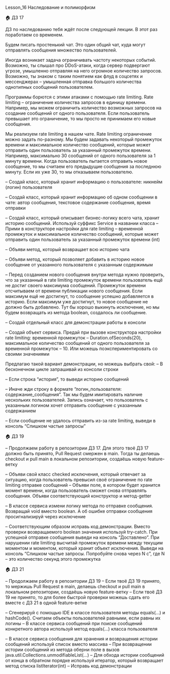 Lesson_16 Наследование и полиморфизм

🏠 ДЗ 17

ДЗ по наследованию тебя ждёт после следующей лекции.
В этот раз поработаем со временем.

Будем писать простенький чат. Это один общий чат, куда могут отправлять сообщения множество пользователей.

Иногда возникает задача ограничивать частоту некоторых событий. Возможно, ты слышал про DDoS-атаки, когда сервер подвергают угрозе, умышленно отправляя на него огромное количество запросов. Возможно, ты знаком с таким понятием как флуд в соцсетях и мессенджерах – умышленная отправка большого количества однотипных сообщений пользователем. 

Программы борются с этими атаками с помощью rate limiting. Rate limiting – ограничение количества запросов в единицу времени. Например, мы можем ограничить количество возможных запросов на создание сообщений от одного пользователя. Если пользователь превышает это ограничение, то мы просто не принимаем его новые сообщения. 

Мы реализуем rate limiting в нашем чате. Rate limiting ограничение можно задать по-разному. Мы будем задавать некоторый промежуток времени и максимальное количество сообщений, которые может отправить один пользователь за указанный промежуток времени. Например, максимально 30 сообщений от одного пользователя за 1 минуту времени. Когда пользователь пытается отправить новое сообщение, то мы считаем его предыдущие сообщения за последнюю минуту. Если их уже 30, то мы отказываем пользователю.

– Создай класс, который хранит информацию о пользователе: никнейм (логин) пользователя

– Создай класс, который хранит информацию об одном сообщении в чате: автор сообщения, текстовое содержание сообщения, время отправки 

– Создай класс, который описывает бизнес-логику всего чата, хранит историю сообщений. Используй суффикс Service в названии класса
– Прими в конструкторе настройки для rate limiting – временной промежуток и максимальное количество сообщений, которые может отправить один пользователь за указанный промежуток времени (int)

– Объяви метод, который возвращает всю историю чата

– Объяви метод, который позволяет добавить в историю новое сообщение от указанного пользователя с указанным содержимым

– Перед созданием нового сообщения внутри метода нужно проверить, что за указанный в rate limiting промежуток времени пользователь ещё не достиг своего максимума сообщений. Промежуток времени отсчитываем от времени публикации нового сообщения. Если максимум ещё не достигнут, то сообщение успешно добавляется в историю. Если максимум уже достигнут, то новое сообщение не должно быть добавлено. Тут бы хорошо выкинуть исключение, но мы будем возвращать из метода boolean, создалось ли сообщение.

– Создай отдельный класс для демонстрации работы в консоли

– Создай объект сервиса. Предай при вызове конструктора настройки rate limiting: временной промежуток – Duration.ofSeconds(20), максимальное количество сообщений от одного пользователя за временной промежуток – 10. Или можешь поэкспериментировать со своими значениями

Предлагаю такой вариант демонстрации, но можешь выбрать свой:
– В бесконечном цикле запрашивай из консоли строки

– Если строка “история”, то выведи историю сообщений

– Иначе жди строку в формате “логин_пользователя: содержание_сообщения”. Так мы будем имитировать наличие нескольких пользователей. Запись означает, что пользователь с указанным логином хочет отправить сообщение с указанным содержанием

– Если сообщение не удалось отправить из-за rate limiting, выведи в консоль “Слишком частые запросы”

🏠 ДЗ 19

– Продолжаем работу в репозитории ДЗ 17. Для этого твоё ДЗ 17 должно быть принято, Pull Request смержен в main. Тогда ты делаешь checkout и pull main в локальном репозитории, создаёшь новую feature-ветку

– Объяви свой класс checked исключения, который отвечает за ситуацию, когда пользователь превысил своё ограничение по rate limiting отправке сообщений
– Объяви поле, в котором будет хранится момент времени, когда пользователь сможет снова отправлять сообщения. Объяви соответствующий конструктор и метод-getter

– В классе сервиса измени логику метода по отправке сообщения. Возвращай void вместо boolean. А об ошибке отправки сообщения просигнализируй через исключение

– Соответствующим образом исправь код демонстрации. Вместо проверки возвращаемого boolean значения используй try-catch. При успешной отправке сообщения выведи на консоль “Доставлено”. При нарушении rate limiting высчитай промежуток времени между текущим моментом и моментом, который хранит объект исключения. Выведи на консоль “Слишком частые запросы. Попробуйте снова через N с”, где N – это количество секунд этого промежутка

🏠 ДЗ 21

– Продолжаем работу в репозитории ДЗ 19
– Если твоё ДЗ 19 принято, то мержишь Pull Request в main, делаешь checkout и pull main в локальном репозитории, создаёшь новую feature-ветку
– Если твоё ДЗ 19 не принято, то для более быстрой проверки можешь сдать его вместе с ДЗ 21 в одной feature-ветке

– Сгенерируй с помощью IDE в классе пользователя методы equals(…) и hashCode(). Считаем объекты пользователей равными, если равны их логины
– В классе сервиса сообщений при поиске сообщений конкретного автора используй метод equals(…) класса пользователя

– В классе сервиса сообщения для хранения и возвращения истории сообщений используй список вместо массива
– При возвращении истории сообщений из метода оберни поле в вызов java.util.Collections.unmodifiableList(…)
– Для обхода истории сообщений от конца в обратном порядке используй итератор, который возвращает метод списка listIterator(int)
– Исправь код демонстрации

